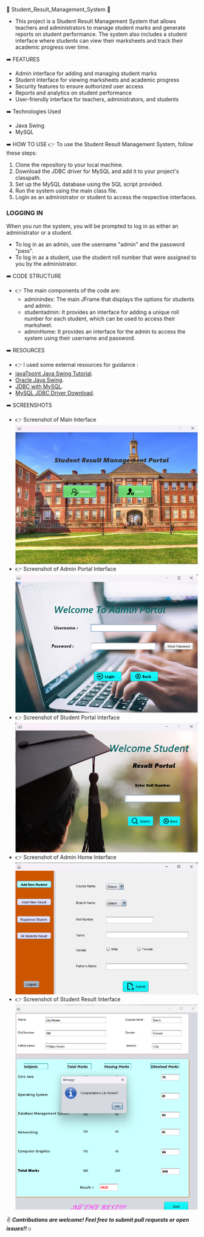 📌 Student_Result_Management_System :european_post_office:

* This project is a Student Result Management System that allows teachers and administrators to manage student marks and generate reports on student performance. The system also includes a student interface where students can view their marksheets and track their academic progress over time.

:arrow_right: FEATURES
* Admin interface for adding and managing student marks
* Student interface for viewing marksheets and academic progress
* Security features to ensure authorized user access
* Reports and analytics on student performance
* User-friendly interface for teachers, administrators, and students


:arrow_right: Technologies Used
* Java Swing
* MySQL

:arrow_right: HOW TO USE
:point_right: To use the Student Result Management System, follow these steps:

1. Clone the repository to your local machine.
2. Download the JDBC driver for MySQL and add it to your project's classpath.
3. Set up the MySQL database using the SQL script provided.
4. Run the system using the main class file.
5. Login as an administrator or student to access the respective interfaces.

### LOGGING IN
 When you run the system, you will be prompted to log in as either an administrator or a student.

* To log in as an admin, use the username "admin" and the password "pass".
* To log in as a student, use the student roll number  that were assigned to you by the administrator.

:arrow_right: CODE STRUCTURE
* :point_right: The main components of the code are: 
    * adminindex: The main JFrame that displays the options for students and admin.
    * studentadmin: It provides an interface for adding a unique roll number for each student, which can be used to access their marksheet.
    * adminHome: It provides an interface for the admin to access the system using their username and password. 
 
:arrow_right: RESOURCES
* :point_right: I used some external resources for guidance :
* [javaTpoint Java Swing Tutorial](https://www.javatpoint.com/java-swing).
* [Oracle Java Swing](https://docs.oracle.com/javase/tutorial/uiswing/index.html).
* [JDBC with MySQL](https://www.geeksforgeeks.org/java-database-connectivity-with-mysql/).
* [MySQL JDBC Driver Download](https://dev.mysql.com/downloads/connector/j/).
 
:arrow_right: SCREENSHOTS
* :point_right: Screenshot of Main Interface
![Screenshot of Main Interface](./srmimages/mainframe.png)
* :point_right: Screenshot of Admin Portal Interface
![Screenshot of Admin portal Interface](./srmimages/adminportal.png)
* :point_right: Screenshot of Student Portal Interface
![Screenshot of Student portal Interface](./srmimages/resultportal.png)
* :point_right: Screenshot of Admin Home Interface
![Screenshot of Admin Home Interface](./srmimages/adminhome.png)
* :point_right: Screenshot of Student Result Interface
![Screenshot of Student Result Interface](./srmimages/studentresult.png)

 
 :v: ***Contributions are welcome! Feel free to submit pull requests or open issues!!***:relaxed:



    



